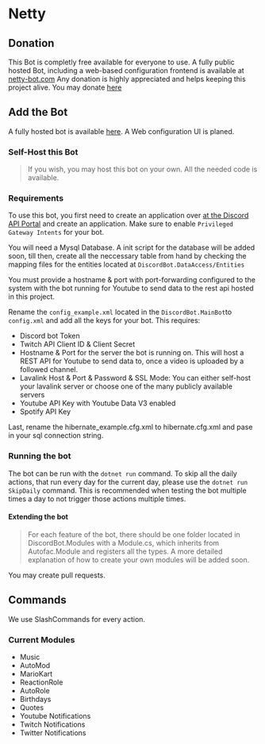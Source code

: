 # Netty


## Donation

This Bot is completly free available for everyone to use. A fully public hosted Bot, including a web-based configuration frontend is available at [netty-bot.com](https://netty-bot.com)
Any donation is highly appreciated and helps keeping this project alive.
You may donate [here](https://tipeeestream.com/brainyxs/donation)

## Add the Bot

A fully hosted bot is available [here](https://invite.netty-bot.com). A Web configuration UI is planed.

### Self-Host this Bot

> If you wish, you may host this bot on your own. All the needed code is available.

### Requirements

To use this bot, you first need to create an application over [at the Discord API Portal](https://discord.com/developers/applications) and create an application. Make sure to enable ```Privileged Gateway Intents``` for your bot. 

You will need a Mysql Database. A init script for the database will be added soon, till then, create all the neccessary table from hand by checking the mapping files for the entities located at ```DiscordBot.DataAccess/Entities```

You must provide a hostname & port with port-forwarding configured to the system with the bot running for Youtube to send data to the rest api hosted in this project.

Rename the ```config_example.xml``` located in the ```DiscordBot.MainBot```to ```config.xml``` and add all the keys for your bot. 
This requires:

- Discord bot Token
- Twitch API Client ID & Client Secret
- Hostname & Port for the server the bot is running on. This will host a REST API for Youtube to send data to, once a video is uploaded by a followed channel.
- Lavalink Host & Port & Password & SSL Mode: You can either self-host your lavalink server or choose one of the many publicly available servers
- Youtube API Key with Youtube Data V3 enabled
- Spotify API Key

Last, rename the hibernate_example.cfg.xml to hibernate.cfg.xml and pase in your sql connection string. 

### Running the bot

The bot can be run with the ```dotnet run``` command. 
To skip all the daily actions, that run every day for the current day, please use the ```dotnet run SkipDaily``` command.
This is recommended when testing the bot multiple times a day to not trigger those actions multiple times.  

#### Extending the bot

> For each feature of the bot, there should be one folder located in DiscordBot.Modules with a Module.cs, which inherits from Autofac.Module and  registers all the types. 
> A more detailed explanation of how to create your own modules will be added soon. 

You may create pull requests.

## Commands

We use SlashCommands for every action. 

### Current Modules

- Music
- AutoMod
- MarioKart
- ReactionRole
- AutoRole
- Birthdays
- Quotes
- Youtube Notifications
- Twitch Notifications
- Twitter Notifications
